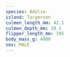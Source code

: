 ```yaml
---
species: Adelie
island: Torgersen
culmen_length_mm: 42.1
culmen_depth_mm: 19.1
flipper_length_mm: 195
body_mass_g: 4000
sex: MALE
---
```

